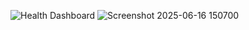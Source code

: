 ![Health Dashboard](https://github.com/user-attachments/assets/a30d3186-01ec-4fd4-97f6-6e1f671a806b)
![Screenshot 2025-06-16 150700](https://github.com/user-attachments/assets/f78c9f7f-7ec8-4812-a457-0293002565df)
